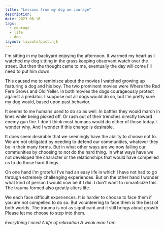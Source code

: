 ```yaml
---
title: "Lessons from my dog on courage"
description:
date: 2023-06-16
tags:
  - courage
  - life
  - dog
layout: layouts/post.njk
---
```


I'm sitting in my backyard enjoying the afternoon. It warmed my heart as I
watched my dog sitting in the grass keeping observant watch over the street.
But then the thought came to me, eventually the day will come I'll need to put
him down.

This caused me to reminisce about the movies I watched growing up featuring a
dog and his boy. The two prominent movies were Where the Red Fern Grows and Old
Yeller. In both movies the dogs courageously protect against a predator. I
suppose not all dogs would do so, but I'm pretty sure my dog would, based upon
past behavior.

It seems to me humans used to do so as well. In battles they would march in
lines while being picked off. Or rush out of their trenches directly toward
enemy gun fire. I don't think most humans would do either of those today. I
wonder why. And I wonder if this change is desirable.

It does seem desirable that we seemingly have the ability to choose not to. We
are not obligated by needing to defend our communities, whatever they be in
their many forms. But in what other ways are we now failing our communities by
choosing to not do the hard thing. In what ways have we not developed the
character or the relationships that would have compelled us to do those hard
things.

On one hand I'm grateful I've had an easy life in which I have not had to go
through extremely challenging experiences. But on the other hand I wonder what
kind of person I would now be if I did. I don't want to romanticize this. The
trauma formed also greatly alters life.

We each face difficult experiences. It is harder to choose to face them if you
are not compelled to do so. But volunteering to face them is the best of both
worlds. The trauma is not as significant and it still brings about growth.
Please let me choose to step into them.

_Everything I need
A life of relaxation
A weak man I am_
